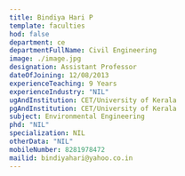 ```yaml
---
title: Bindiya Hari P
template: faculties
hod: false
department: ce
departmentFullName: Civil Engineering
image: ./image.jpg
designation: Assistant Professor
dateOfJoining: 12/08/2013
experienceTeaching: 9 Years
experienceIndustry: "NIL"
ugAndInstitution: CET/University of Kerala
pgAndInstitution: CET/University of Kerala
subject: Environmental Engineering
phd: "NIL"
specialization: NIL
otherData: "NIL"
mobileNumber: 8281978472
mailid: bindiyahari@yahoo.co.in
---
```

